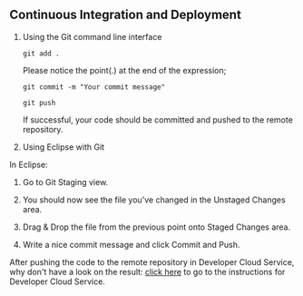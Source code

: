 ## Continuous Integration and Deployment ##

1. Using the Git command line interface

       git add .

   Please notice the point(.) at the end of the expression;

       git commit -m "Your commit message"

       git push

   If successful, your code should be committed and pushed to the remote repository.


2. Using Eclipse with Git

  In Eclipse:
  1. Go to Git Staging view.

  2. You should now see the file you've changed in the Unstaged Changes area.

  3. Drag & Drop the file from the previous point onto Staged Changes area.

  4. Write a nice commit message and click Commit and Push.

After pushing the code to the remote repository in Developer Cloud Service, why don't have a look on the result:
[click here](../devcs.md) to go to the instructions for Developer Cloud Service.
